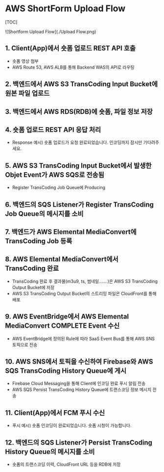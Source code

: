 # AWS ShortForm Upload Flow

[TOC]

![Shortform Upload Flow](./Upload Flow.png)



## 1. Client(App)에서 숏폼 업로드 REST API 호출

- 숏폼 영상 첨부
- AWS Route 53, AWS ALB를 통해 Backend WAS의 API로 라우팅



## 2. 백엔드에서 AWS S3 TransCoding Input Bucket에 원본 파일 업로드



## 3. 백엔드에서 AWS RDS(RDB)에 숏폼, 파일 정보 저장



## 4. 숏폼 업로드 REST API 응답 처리

- Response 예시) 숏폼 업로드가 요청 완료되었습니다. 인코딩까지 잠시만 기다려주세요.



## 5. AWS S3 TransCoding Input Bucket에서 발생한 Objet Event가 AWS SQS로 전송됨

- Register TransCoding Job Queue에 Producing



## 6. 백엔드의 SQS Listener가 Register TransCoding Job Queue의 메시지를 소비



## 7. 백엔드가 AWS Elemental MediaConvert에 TransCoding Job 등록



## 8. AWS Elemental MediaConvert에서 TransCoding 완료

- TransCoding 완료 후 결과물(m3u9, ts, 썸네일.......)은 AWS S3 TransCoding Output Bucket에 저장
- AWS S3 TransCoding Output Bucket의 스트리밍 파일은 CloudFront를 통해 배포



## 9. AWS EventBridge에서 AWS Elemental MediaConvert COMPLETE Event 수신

- AWS EventBridge에 정의된 Rule에 따라 SaaS Event Bus를 통해 AWS SNS 토픽으로 전송



## 10. AWS SNS에서 토픽을 수신하여 Firebase와 AWS SQS TransCoding History Queue에 게시

- Firebase Cloud Messaging을 통해 Client에 인코딩 완료 푸시 알림 전송
- AWS SQS Persist TransCoding History Queue에 트랜스코딩 정보 메시지 전송



## 11. Client(App)에서 FCM 푸시 수신

- 푸시 예시) 숏폼 인코딩이 완료되었습니다. 숏폼 시청이 가능합니다.



## 12. 백엔드의 SQS Listener가 Persist TransCoding History Queue의 메시지를 소비

- 숏폼의 트랜스코딩 이력, CloudFront URL 등을 RDB에 저장
